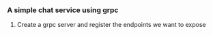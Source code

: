 ### A simple chat service using grpc

1. Create a grpc server and register the endpoints we want to expose

